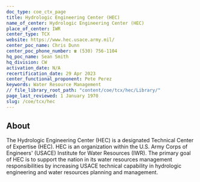 ```yaml
---
doc_type: coe_ctx_page 
title: Hydrologic Engineering Center (HEC)
name_of_center: Hydrologic Engineering Center (HEC)
place_of_center: IWR
center_type: TCX
website: https://www.hec.usace.army.mil/
center_poc_name: Chris Dunn
center_poc_phone_number: ☎ (530) 756-1104
hq_poc_name: Sean Smith
hq_division: CW
activation_date: N/A
recertification_date: 29 Apr 2023
center_functional_proponent: Pete Perez
keywords: Water Resource Management
// file_library_root_path: "content/coe/tcx/hec/Library/" 
page_last_reviewed: 1 January 1970 
slug: /coe/tcx/hec
---
```


## About 

The Hydrologic Engineering Center (HEC) is a designated Technical Center of Expertise (HEC). HEC is an organization within the U.S. Army Corps of Engineers' (USACE) Institute for Water Resources (IWR). The primary goal of HEC is to support the nation in its water resources management responsibilities by increasing USACE technical capability in hydrologic engineering and water resources planning and management.

 
